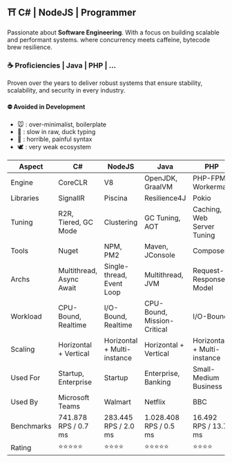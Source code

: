 ## ⛩️ C# | NodeJS | Programmer

Passionate about **Software Engineering**. With a focus on building scalable and performant systems. where concurrency meets caffeine, bytecode brew resilience.

### ☕ Proficiencies | Java | PHP | ...
Proven over the years to deliver robust systems that ensure stability, scalability, and security in every industry.

#### ⛔ Avoided in Development
- 🐭 : over-minimalist, boilerplate
- 🐍 : slow in raw, duck typing
- 🦀 : horrible, painful syntax
- 🕊️ : very weak ecosystem

| Aspect     | C#                                  | NodeJS                    | Java                          | PHP                        |
|------------|--------------------------------------|----------------------------|-------------------------------|----------------------------|
| Engine     | CoreCLR                             | V8                         | OpenJDK, GraalVM              | PHP-FPM, Workerman         |
| Libraries  | SignalIR                            | Piscina                    | Resilience4J                  | Pokio                      |
| Tuning     | R2R, Tiered, GC Mode                | Clustering                 | GC Tuning, AOT                | Caching, Web Server Tuning |
| Tools      | Nuget                               | NPM, PM2                   | Maven, JConsole               | Composer                   |
| Archs      | Multithread, Async Await            | Single-thread, Event Loop  | Multithread, JVM              | Request-Response Model      |
| Workload   | CPU-Bound, Realtime                 | I/O-Bound, Realtime        | CPU-Bound, Mission-Critical   | I/O-Bound                  |
| Scaling    | Horizontal + Vertical               | Horizontal + Multi-instance| Horizontal + Vertical         | Horizontal + Multi-instance |
| Used For   | Startup, Enterprise                 | Startup                    | Enterprise, Banking           | Small-Medium Business       |
| Used By    | Microsoft Teams                     | Walmart                    | Netflix                       | BBC                        |
| Benchmarks | 741.878 RPS / 0.7 ms                | 283.445 RPS / 2.0 ms       | 1.028.408 RPS / 0.5 ms        | 16.492 RPS / 13.7 ms        |
| Rating     | ⭐⭐⭐⭐⭐                               | ⭐⭐⭐⭐                      | ⭐⭐⭐⭐⭐                         | ⭐⭐⭐⭐                      |

<!-- 

### **⛔ Avoided**
- **PHP** : no native concurrency
- **Go** : over-minimalist & boilerplate-heavy
- **Rust** : painful syntax, high cognitive load
- **Python**: slow at raw performance, duck typing overhead
- **Swift** : weak ecosystem, niche adoption 

-->
